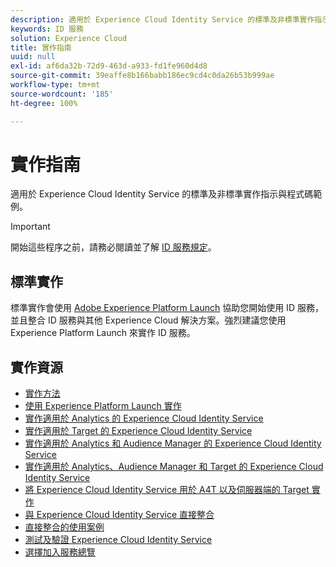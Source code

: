 ```yaml
---
description: 適用於 Experience Cloud Identity Service 的標準及非標準實作指示與程式碼範例。
keywords: ID 服務
solution: Experience Cloud
title: 實作指南
uuid: null
exl-id: af6da32b-72d9-463d-a933-fd1fe960d4d8
source-git-commit: 39eaffe8b166babb186ec9cd4c0da26b53b999ae
workflow-type: tm+mt
source-wordcount: '185'
ht-degree: 100%

---
```


# 實作指南

適用於 Experience Cloud Identity Service 的標準及非標準實作指示與程式碼範例。

>[!IMPORTANT]
>
>開始這些程序之前，請務必閱讀並了解 [ID 服務規定](../reference/requirements.md)。

## 標準實作

標準實作會使用 [Adobe Experience Platform Launch](https://experienceleague.adobe.com/docs/experience-platform/tags/home.html) 協助您開始使用 ID 服務，並且整合 ID 服務與其他 Experience Cloud 解決方案。強烈建議您使用 Experience Platform Launch 來實作 ID 服務。

## 實作資源

* [實作方法](implementation-methods.md)
* [使用 Experience Platform Launch 實作](ecid-implement-with-launch.md)
* [實作適用於 Analytics 的 Experience Cloud Identity Service](setup-analytics.md)
* [實作適用於 Target 的 Experience Cloud Identity Service](setup-target.md)
* [實作適用於 Analytics 和 Audience Manager 的 Experience Cloud Identity Service](setup-aam-analytics.md)
* [實作適用於 Analytics、Audience Manager 和 Target 的 Experience Cloud Identity Service](setup-aam-analytics-target.md)
* [將 Experience Cloud Identity Service 用於 A4T 以及伺服器端的 Target 實作](ecid-a4t-target.md)
* [與 Experience Cloud Identity Service 直接整合](direct-integration.md)
* [直接整合的使用案例](direct-integration-examples.md)
* [測試及驗證 Experience Cloud Identity Service](test-verify.md)
* [選擇加入服務總覽](opt-in-service/optin-overview.md)
